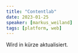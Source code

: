 ```yaml
---
title: "Contentlab"
date: 2023-01-25
speaker: [markus_weiland]
tags: [platform, web]
---
```



Wird in kürze aktualisiert.
